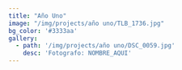 ```yaml
---
title: "Año Uno"
image: "/img/projects/año uno/TLB_1736.jpg"
bg_color: '#3333aa'
gallery:
  - path: '/img/projects/año uno/DSC_0059.jpg'
    desc: 'Fotografo: NOMBRE_AQUI'
---
```


